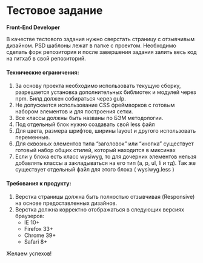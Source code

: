 # Тестовое задание
**Front-End Developer**

В качестве тестового задания нужно сверстать страницу с отзывчивым дизайном. PSD шаблоны лежат в папке с проектом. Необходимо сделать форк репозитория и после завершения задания залить весь код на гитхаб в свой репозиторий.

#### Технические ограничения:
1. За основу проекта необходимо использовать текущую сборку, разрешается установка дополнительных библиотек и модулей через npm. Билд должен собираться через gulp.
2. Не допускается использование CSS фреймворков с готовым набором элементов и для построения сетки.
3. Все классы должны быть названы по БЭМ методологии.
4. Под отдельный блок нужно создавать свой less файл
5. Для цвета, размера шрифтов, ширины layout и другого использовать переменные.
6. Для сквозных элементов типа “заголовок” или “кнопка” существует готовый набор общих стилей, который находится в миксинах
7. Если у блока есть класс wysiwyg, то для дочерних элементов нельзя добавлять классы а закладываться на его тип (a, p, ul, li и тд). Так же существует отдельный файл для этого блока ( wysiwyg.less )

#### Требования к продукту:
1. Верстка страницы должна быть полностью отзывчивая (Responsive) на основе предоставленных дизайнов.
1. Верстка должна корректно отображаться в следующих версиях браузеров:
    + IE 10+
    + Firefox 33+
    + Chrome 39+
    + Safari 8+

Желаем успехов!
